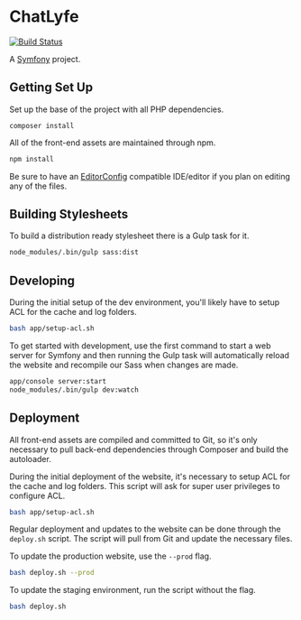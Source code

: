 # ChatLyfe

[![Build Status](https://travis-ci.com/allejo/ChatLyfe.svg?token=N8pP5syRDREGy8yzpAqR&branch=master)](https://travis-ci.com/allejo/ChatLyfe)

A [Symfony](https://symfony.com/doc/2.8/index.html) project.

## Getting Set Up

Set up the base of the project with all PHP dependencies.

```npm
composer install
```

All of the front-end assets are maintained through npm.

```bash
npm install
```

Be sure to have an [EditorConfig](http://editorconfig.org) compatible IDE/editor if you plan on editing any of the files.

## Building Stylesheets

To build a distribution ready stylesheet there is a Gulp task for it.

```bash
node_modules/.bin/gulp sass:dist
```

## Developing

During the initial setup of the dev environment, you'll likely have to setup ACL for the cache and log folders.

```bash
bash app/setup-acl.sh
```

To get started with development, use the first command to start a web server for Symfony and then running the Gulp task will automatically reload the website and recompile our Sass when changes are made.

```bash
app/console server:start
node_modules/.bin/gulp dev:watch
```

## Deployment

All front-end assets are compiled and committed to Git, so it's only necessary to pull back-end dependencies through Composer and build the autoloader.

During the initial deployment of the website, it's necessary to setup ACL for the cache and log folders. This script will ask for super user privileges to configure ACL.

```bash
bash app/setup-acl.sh
```

Regular deployment and updates to the website can be done through the `deploy.sh` script. The script will pull from Git and update the necessary files.

To update the production website, use the `--prod` flag.

```bash
bash deploy.sh --prod
```

To update the staging environment, run the script without the flag.

```bash
bash deploy.sh
```
